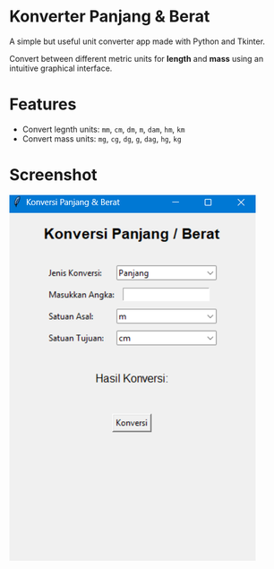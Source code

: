 # Konverter Panjang & Berat

A simple but useful unit converter app made with Python and Tkinter.

Convert between different metric units for **length** and **mass** using an intuitive graphical interface.

# Features

- Convert legnth units: `mm`, `cm`, `dm`, `m`, `dam`, `hm`, `km`
- Convert mass units: `mg`, `cg`, `dg`, `g`, `dag`, `hg`, `kg`

# Screenshot

![Screenshot](Gambartampilan.png)